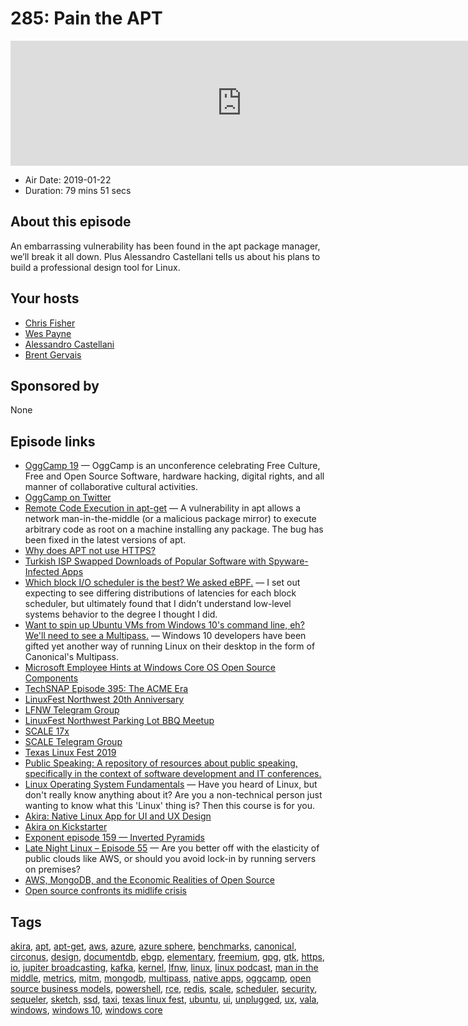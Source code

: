# 285: Pain the APT

<iframe src="https://player.fireside.fm/v2/RUkczH-V+xgmsA2mA?theme=dark" width="740" height="200" frameborder="0" scrolling="no"></iframe>

* Air Date: 2019-01-22
* Duration: 79 mins 51 secs

## About this episode

An embarrassing vulnerability has been found in the apt package manager, we’ll break it all down. Plus Alessandro Castellani tells us about his plans to build a professional design tool for Linux.

## Your hosts
* [Chris Fisher](https://linuxunplugged.com/hosts/chrislas)
* [Wes Payne](https://linuxunplugged.com/hosts/wes)
* [Alessandro Castellani](https://linuxunplugged.com/guests/alessandro)
* [Brent Gervais](https://linuxunplugged.com/guests/brentgervais)

## Sponsored by

None



## Episode links

  * [OggCamp 19](https://oggcamp.org/ "OggCamp 19") — OggCamp is an unconference celebrating Free Culture, Free and Open Source Software, hardware hacking, digital rights, and all manner of collaborative cultural activities.
  * [OggCamp on Twitter](https://twitter.com/oggcamp "OggCamp on Twitter")
  * [Remote Code Execution in apt-get](https://justi.cz/security/2019/01/22/apt-rce.html "Remote Code Execution in apt-get") — A vulnerability in apt allows a network man-in-the-middle (or a malicious package mirror) to execute arbitrary code as root on a machine installing any package. The bug has been fixed in the latest versions of apt.
  * [Why does APT not use HTTPS?](https://whydoesaptnotusehttps.com/ "Why does APT not use HTTPS?")
  * [Turkish ISP Swapped Downloads of Popular Software with Spyware-Infected Apps](https://www.bleepingcomputer.com/news/security/turkish-isp-swapped-downloads-of-popular-software-with-spyware-infected-apps/ "Turkish ISP Swapped Downloads of Popular Software with Spyware-Infected Apps")
  * [Which block I/O scheduler is the best? We asked eBPF.](https://www.circonus.com/2019/01/which-block-i-o-scheduler-is-the-best-we-asked-ebpf/ "Which block I/O scheduler is the best? We asked eBPF.") — I set out expecting to see differing distributions of latencies for each block scheduler, but ultimately found that I didn’t understand low-level systems behavior to the degree I thought I did.
  * [Want to spin up Ubuntu VMs from Windows 10's command line, eh? We'll need to see a Multipass.](https://www.theregister.co.uk/2019/01/22/multipass/ "Want to spin up Ubuntu VMs from Windows 10's command line, eh? We'll need to see a Multipass.") — Windows 10 developers have been gifted yet another way of running Linux on their desktop in the form of Canonical's Multipass. 
  * [Microsoft Employee Hints at Windows Core OS Open Source Components](https://www.tomshardware.com/news/microsoft-employee-leaks-windows-core-open-source-components,38476.html "Microsoft Employee Hints at Windows Core OS Open Source Components")
  * [TechSNAP Episode 395: The ACME Era](https://techsnap.systems/395 "TechSNAP Episode 395: The ACME Era")
  * [LinuxFest Northwest 20th Anniversary](https://linuxfestnorthwest.org/conferences/2019 "LinuxFest Northwest 20th Anniversary")
  * [LFNW Telegram Group](https://t.me/linuxfest2019 "LFNW Telegram Group")
  * [LinuxFest Northwest Parking Lot BBQ Meetup](https://www.meetup.com/jupiterbroadcasting/events/258303320/ "LinuxFest Northwest Parking Lot BBQ Meetup")
  * [SCALE 17x](https://www.socallinuxexpo.org/scale/17x "SCALE 17x")
  * [SCALE Telegram Group](https://t.me/joinchat/DgyWhBZyAm7Q18a2NBkElw "SCALE Telegram Group")
  * [Texas Linux Fest 2019](https://2019.texaslinuxfest.org/ "Texas Linux Fest 2019")
  * [Public Speaking: A repository of resources about public speaking, specifically in the context of software development and IT conferences.](https://github.com/vmbrasseur/Public_Speaking#proposing-talks "Public Speaking: A repository of resources about public speaking, specifically in the context of software development and IT conferences.")
  * [Linux Operating System Fundamentals](https://linuxacademy.com/linux/training/course/name/linux-operating-system-fundamentals "Linux Operating System Fundamentals") — Have you heard of Linux, but don't really know anything about it? Are you a non-technical person just wanting to know what this 'Linux' thing is? Then this course is for you.
  * [Akira: Native Linux App for UI and UX Design](https://github.com/Alecaddd/Akira "Akira: Native Linux App for UI and UX Design")
  * [Akira on Kickstarter](https://www.kickstarter.com/projects/alecaddd/akira-the-linux-design-tool/?ref=kicktraq "Akira on Kickstarter")
  * [Exponent episode 159 — Inverted Pyramids](https://exponent.fm/episode-159-inverted-pyramids/ "Exponent episode 159 — Inverted Pyramids")
  * [Late Night Linux – Episode 55](https://latenightlinux.com/late-night-linux-episode-55/ "Late Night Linux – Episode 55") — Are you better off with the elasticity of public clouds like AWS, or should you avoid lock-in by running servers on premises?
  * [AWS, MongoDB, and the Economic Realities of Open Source](https://stratechery.com/2019/aws-mongodb-and-the-economic-realities-of-open-source/ "AWS, MongoDB, and the Economic Realities of Open Source")
  * [Open source confronts its midlife crisis](http://dtrace.org/blogs/bmc/2018/12/14/open-source-confronts-its-midlife-crisis/ "Open source confronts its midlife crisis")



## Tags

[akira](https://linuxunplugged.com/tags/akira), [apt](https://linuxunplugged.com/tags/apt), [apt-get](https://linuxunplugged.com/tags/apt-get), [aws](https://linuxunplugged.com/tags/aws), [azure](https://linuxunplugged.com/tags/azure), [azure sphere](https://linuxunplugged.com/tags/azure%20sphere), [benchmarks](https://linuxunplugged.com/tags/benchmarks), [canonical](https://linuxunplugged.com/tags/canonical), [circonus](https://linuxunplugged.com/tags/circonus), [design](https://linuxunplugged.com/tags/design), [documentdb](https://linuxunplugged.com/tags/documentdb), [ebgp](https://linuxunplugged.com/tags/ebgp), [elementary](https://linuxunplugged.com/tags/elementary), [freemium](https://linuxunplugged.com/tags/freemium), [gpg](https://linuxunplugged.com/tags/gpg), [gtk](https://linuxunplugged.com/tags/gtk), [https](https://linuxunplugged.com/tags/https), [io](https://linuxunplugged.com/tags/io), [jupiter broadcasting](https://linuxunplugged.com/tags/jupiter%20broadcasting), [kafka](https://linuxunplugged.com/tags/kafka), [kernel](https://linuxunplugged.com/tags/kernel), [lfnw](https://linuxunplugged.com/tags/lfnw), [linux](https://linuxunplugged.com/tags/linux), [linux podcast](https://linuxunplugged.com/tags/linux%20podcast), [man in the middle](https://linuxunplugged.com/tags/man%20in%20the%20middle), [metrics](https://linuxunplugged.com/tags/metrics), [mitm](https://linuxunplugged.com/tags/mitm), [mongodb](https://linuxunplugged.com/tags/mongodb), [multipass](https://linuxunplugged.com/tags/multipass), [native apps](https://linuxunplugged.com/tags/native%20apps), [oggcamp](https://linuxunplugged.com/tags/oggcamp), [open source business models](https://linuxunplugged.com/tags/open%20source%20business%20models), [powershell](https://linuxunplugged.com/tags/powershell), [rce](https://linuxunplugged.com/tags/rce), [redis](https://linuxunplugged.com/tags/redis), [scale](https://linuxunplugged.com/tags/scale), [scheduler](https://linuxunplugged.com/tags/scheduler), [security](https://linuxunplugged.com/tags/security), [sequeler](https://linuxunplugged.com/tags/sequeler), [sketch](https://linuxunplugged.com/tags/sketch), [ssd](https://linuxunplugged.com/tags/ssd), [taxi](https://linuxunplugged.com/tags/taxi), [texas linux fest](https://linuxunplugged.com/tags/texas%20linux%20fest), [ubuntu](https://linuxunplugged.com/tags/ubuntu), [ui](https://linuxunplugged.com/tags/ui), [unplugged](https://linuxunplugged.com/tags/unplugged), [ux](https://linuxunplugged.com/tags/ux), [vala](https://linuxunplugged.com/tags/vala), [windows](https://linuxunplugged.com/tags/windows), [windows 10](https://linuxunplugged.com/tags/windows%2010), [windows core](https://linuxunplugged.com/tags/windows%20core)